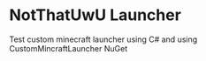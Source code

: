 # NotThatUwU Launcher
 Test custom minecraft launcher using C# and using CustomMincraftLauncher NuGet
